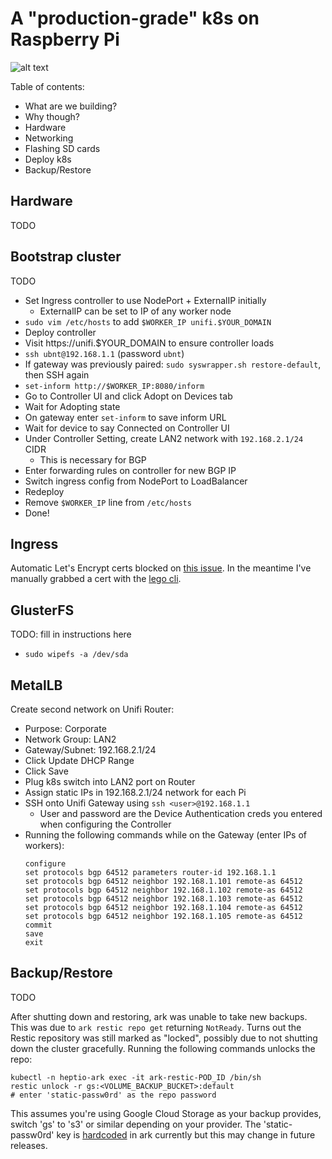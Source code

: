 # A "production-grade" k8s on Raspberry Pi

![alt text](https://storage.googleapis.com/ansible-assets/k8s-rpi.jpg "Hardware Pic")

Table of contents:
- What are we building?
- Why though?
- Hardware
- Networking
- Flashing SD cards
- Deploy k8s
- Backup/Restore

## Hardware

TODO

## Bootstrap cluster

TODO

- Set Ingress controller to use NodePort + ExternalIP initially
  - ExternalIP can be set to IP of any worker node
- `sudo vim /etc/hosts` to add `$WORKER_IP unifi.$YOUR_DOMAIN`
- Deploy controller
- Visit https://unifi.$YOUR_DOMAIN to ensure controller loads
- `ssh ubnt@192.168.1.1` (password `ubnt`)
- If gateway was previously paired: `sudo syswrapper.sh restore-default`, then SSH again
- `set-inform http://$WORKER_IP:8080/inform`
- Go to Controller UI and click Adopt on Devices tab
- Wait for Adopting state
- On gateway enter `set-inform` to save inform URL
- Wait for device to say Connected on Controller UI
- Under Controller Setting, create LAN2 network with `192.168.2.1/24` CIDR
  - This is necessary for BGP
- Enter forwarding rules on controller for new BGP IP
- Switch ingress config from NodePort to LoadBalancer
- Redeploy
- Remove `$WORKER_IP` line from `/etc/hosts`
- Done!

## Ingress

Automatic Let's Encrypt certs blocked on [this issue](https://github.com/jetstack/cert-manager/pull/780).
In the meantime I've manually grabbed a cert with the [lego cli](https://github.com/xenolf/lego).

## GlusterFS

TODO: fill in instructions here

- `sudo wipefs -a /dev/sda`

## MetalLB

Create second network on Unifi Router:
- Purpose: Corporate
- Network Group: LAN2
- Gateway/Subnet: 192.168.2.1/24
- Click Update DHCP Range
- Click Save
- Plug k8s switch into LAN2 port on Router
- Assign static IPs in 192.168.2.1/24 network for each Pi
- SSH onto Unifi Gateway using `ssh <user>@192.168.1.1`
  - User and password are the Device Authentication creds you entered when
    configuring the Controller
- Running the following commands while on the Gateway (enter IPs of workers):
  ```
  configure
  set protocols bgp 64512 parameters router-id 192.168.1.1
  set protocols bgp 64512 neighbor 192.168.1.101 remote-as 64512
  set protocols bgp 64512 neighbor 192.168.1.102 remote-as 64512
  set protocols bgp 64512 neighbor 192.168.1.103 remote-as 64512
  set protocols bgp 64512 neighbor 192.168.1.104 remote-as 64512
  set protocols bgp 64512 neighbor 192.168.1.105 remote-as 64512
  commit
  save
  exit
  ```

## Backup/Restore

TODO

After shutting down and restoring, ark was unable to take new backups.
This was due to `ark restic repo get` returning `NotReady`.
Turns out the Restic repository was still marked as "locked", possibly
due to not shutting down the cluster gracefully.
Running the following commands unlocks the repo:

```
kubectl -n heptio-ark exec -it ark-restic-POD_ID /bin/sh
restic unlock -r gs:<VOLUME_BACKUP_BUCKET>:default
# enter 'static-passw0rd' as the repo password
```

This assumes you're using Google Cloud Storage as your backup provides,
switch 'gs' to 's3' or similar depending on your provider.
The 'static-passw0rd' key is [hardcoded](https://github.com/heptio/ark/blob/9f72cf9c614bb4dc02dfacae08c9dcd11fbb5eaa/pkg/restic/repository_keys.go#L33)
in ark currently but this may change in future releases.
